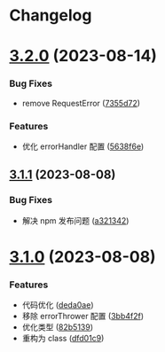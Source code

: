 # Changelog

# [3.2.0](https://github.com/pansyjs/request/compare/v3.1.1...v3.2.0) (2023-08-14)


### Bug Fixes

* remove RequestError ([7355d72](https://github.com/pansyjs/request/commit/7355d72d418df05a03a531bc1db3a6f0408768bd))


### Features

* 优化 errorHandler 配置 ([5638f6e](https://github.com/pansyjs/request/commit/5638f6e18a23b689735b469f327b279e56d55506))

## [3.1.1](https://github.com/pansyjs/request/compare/v3.1.0...v3.1.1) (2023-08-08)


### Bug Fixes

* 解决 npm 发布问题 ([a321342](https://github.com/pansyjs/request/commit/a32134243216170d386dec27de3dcbcf4b6bee25))

# [3.1.0](https://github.com/pansyjs/request/compare/v2.3.1...v3.1.0) (2023-08-08)


### Features

* 代码优化 ([deda0ae](https://github.com/pansyjs/request/commit/deda0aeca8611a802528cfd7df1079389b18db22))
* 移除 errorThrower 配置 ([3bb4f2f](https://github.com/pansyjs/request/commit/3bb4f2f703b4f3414ee76cae65a25ddcac8fb8c5))
* 优化类型 ([82b5139](https://github.com/pansyjs/request/commit/82b5139d9eb440ee9b5ce31ea92a5a790e154b87))
* 重构为 class ([dfd01c9](https://github.com/pansyjs/request/commit/dfd01c94c600e4ad071a266d9dc6af4460f8af4a))
